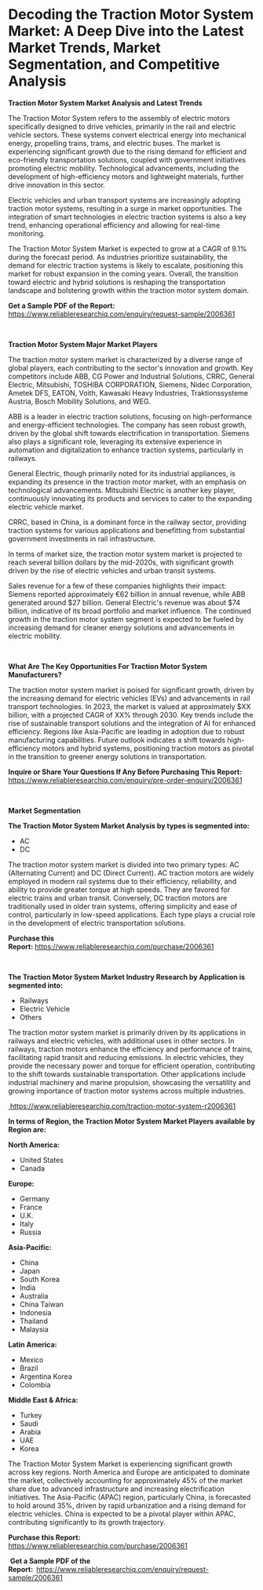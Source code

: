 <p><h1>Decoding the Traction Motor System Market: A Deep Dive into the Latest Market Trends, Market Segmentation, and Competitive Analysis</h1></p><p><strong>Traction Motor System Market Analysis and Latest Trends</strong></p>
<p><p>The Traction Motor System refers to the assembly of electric motors specifically designed to drive vehicles, primarily in the rail and electric vehicle sectors. These systems convert electrical energy into mechanical energy, propelling trains, trams, and electric buses. The market is experiencing significant growth due to the rising demand for efficient and eco-friendly transportation solutions, coupled with government initiatives promoting electric mobility. Technological advancements, including the development of high-efficiency motors and lightweight materials, further drive innovation in this sector.</p><p>Electric vehicles and urban transport systems are increasingly adopting traction motor systems, resulting in a surge in market opportunities. The integration of smart technologies in electric traction systems is also a key trend, enhancing operational efficiency and allowing for real-time monitoring.</p><p>The Traction Motor System Market is expected to grow at a CAGR of 9.1% during the forecast period. As industries prioritize sustainability, the demand for electric traction systems is likely to escalate, positioning this market for robust expansion in the coming years. Overall, the transition toward electric and hybrid solutions is reshaping the transportation landscape and bolstering growth within the traction motor system domain.</p></p>
<p><strong>Get a Sample PDF of the Report:&nbsp;</strong> <a href="https://www.reliableresearchiq.com/enquiry/request-sample/2006361?utm_campaign=973&utm_medium=2&utm_source=Github&utm_content=ia&utm_term=12042025&utm_id=traction-motor-system">https://www.reliableresearchiq.com/enquiry/request-sample/2006361</a></p>
<p>&nbsp;</p>
<p><strong>Traction Motor System Major Market Players</strong></p>
<p><p>The traction motor system market is characterized by a diverse range of global players, each contributing to the sector's innovation and growth. Key competitors include ABB, CG Power and Industrial Solutions, CRRC, General Electric, Mitsubishi, TOSHIBA CORPORATION, Siemens, Nidec Corporation, Ametek DFS, EATON, Voith, Kawasaki Heavy Industries, Traktionssysteme Austria, Bosch Mobility Solutions, and WEG.</p><p>ABB is a leader in electric traction solutions, focusing on high-performance and energy-efficient technologies. The company has seen robust growth, driven by the global shift towards electrification in transportation. Siemens also plays a significant role, leveraging its extensive experience in automation and digitalization to enhance traction systems, particularly in railways.</p><p>General Electric, though primarily noted for its industrial appliances, is expanding its presence in the traction motor market, with an emphasis on technological advancements. Mitsubishi Electric is another key player, continuously innovating its products and services to cater to the expanding electric vehicle market.</p><p>CRRC, based in China, is a dominant force in the railway sector, providing traction systems for various applications and benefitting from substantial government investments in rail infrastructure.</p><p>In terms of market size, the traction motor system market is projected to reach several billion dollars by the mid-2020s, with significant growth driven by the rise of electric vehicles and urban transit systems.</p><p>Sales revenue for a few of these companies highlights their impact: Siemens reported approximately €62 billion in annual revenue, while ABB generated around $27 billion. General Electric's revenue was about $74 billion, indicative of its broad portfolio and market influence. The continued growth in the traction motor system segment is expected to be fueled by increasing demand for cleaner energy solutions and advancements in electric mobility.</p></p>
<p>&nbsp;</p>
<p><strong>What Are The Key Opportunities For Traction Motor System Manufacturers?</strong></p>
<p><p>The traction motor system market is poised for significant growth, driven by the increasing demand for electric vehicles (EVs) and advancements in rail transport technologies. In 2023, the market is valued at approximately $XX billion, with a projected CAGR of XX% through 2030. Key trends include the rise of sustainable transport solutions and the integration of AI for enhanced efficiency. Regions like Asia-Pacific are leading in adoption due to robust manufacturing capabilities. Future outlook indicates a shift towards high-efficiency motors and hybrid systems, positioning traction motors as pivotal in the transition to greener energy solutions in transportation.</p></p>
<p><strong>Inquire or Share Your Questions If Any Before Purchasing This Report:</strong> <a href="https://www.reliableresearchiq.com/enquiry/pre-order-enquiry/2006361?utm_campaign=973&utm_medium=2&utm_source=Github&utm_content=ia&utm_term=12042025&utm_id=traction-motor-system">https://www.reliableresearchiq.com/enquiry/pre-order-enquiry/2006361</a></p>
<p>&nbsp;</p>
<p><strong>Market Segmentation</strong></p>
<p><strong>The Traction Motor System Market Analysis by types is segmented into:</strong></p>
<p><ul><li>AC</li><li>DC</li></ul></p>
<p><p>The traction motor system market is divided into two primary types: AC (Alternating Current) and DC (Direct Current). AC traction motors are widely employed in modern rail systems due to their efficiency, reliability, and ability to provide greater torque at high speeds. They are favored for electric trains and urban transit. Conversely, DC traction motors are traditionally used in older train systems, offering simplicity and ease of control, particularly in low-speed applications. Each type plays a crucial role in the development of electric transportation solutions.</p></p>
<p><strong>Purchase this Report:&nbsp;</strong><a href="https://www.reliableresearchiq.com/purchase/2006361?utm_campaign=973&utm_medium=2&utm_source=Github&utm_content=ia&utm_term=12042025&utm_id=traction-motor-system">https://www.reliableresearchiq.com/purchase/2006361</a></p>
<p>&nbsp;</p>
<p><strong>The Traction Motor System Market Industry Research by Application is segmented into:</strong></p>
<p><ul><li>Railways</li><li>Electric Vehicle</li><li>Others</li></ul></p>
<p><p>The traction motor system market is primarily driven by its applications in railways and electric vehicles, with additional uses in other sectors. In railways, traction motors enhance the efficiency and performance of trains, facilitating rapid transit and reducing emissions. In electric vehicles, they provide the necessary power and torque for efficient operation, contributing to the shift towards sustainable transportation. Other applications include industrial machinery and marine propulsion, showcasing the versatility and growing importance of traction motor systems across multiple industries.</p></p>
<p><a href="https://www.reliableresearchiq.com/traction-motor-system-r2006361?utm_campaign=973&utm_medium=2&utm_source=Github&utm_content=ia&utm_term=12042025&utm_id=traction-motor-system">&nbsp;https://www.reliableresearchiq.com/traction-motor-system-r2006361</a></p>
<p><strong>In terms of Region, the Traction Motor System Market Players available by Region are:</strong></p>
<p>
    <p> <strong> North America: </strong>
        <ul>
            <li>United States</li>
            <li>Canada</li>
        </ul>
        </p> 
    <p> <strong> Europe: </strong>
        <ul>
            <li>Germany</li>
            <li>France</li>
            <li>U.K.</li>
            <li>Italy</li>
            <li>Russia</li>
        </ul>
        </p> 
    <p> <strong> Asia-Pacific: </strong>
        <ul>
            <li>China</li>
            <li>Japan</li>
            <li>South Korea</li>
            <li>India</li>
            <li>Australia</li>
            <li>China Taiwan</li>
            <li>Indonesia</li>
            <li>Thailand</li>
            <li>Malaysia</li>
        </ul>
        </p> 
    <p> <strong> Latin America: </strong>
        <ul>
            <li>Mexico</li>
            <li>Brazil</li>
            <li>Argentina Korea</li>
            <li>Colombia</li>
        </ul>
        </p> 
    <p> <strong> Middle East & Africa: </strong>
        <ul>
            <li>Turkey</li>
            <li>Saudi</li>
            <li>Arabia</li>
            <li>UAE</li>
            <li>Korea</li>
        </ul>
    </p>
    </p>
<p><p>The Traction Motor System Market is experiencing significant growth across key regions. North America and Europe are anticipated to dominate the market, collectively accounting for approximately 45% of the market share due to advanced infrastructure and increasing electrification initiatives. The Asia-Pacific (APAC) region, particularly China, is forecasted to hold around 35%, driven by rapid urbanization and a rising demand for electric vehicles. China is expected to be a pivotal player within APAC, contributing significantly to its growth trajectory.</p></p>
<p><strong>Purchase this Report: </strong><a href="https://www.reliableresearchiq.com/purchase/2006361?utm_campaign=973&utm_medium=2&utm_source=Github&utm_content=ia&utm_term=12042025&utm_id=traction-motor-system">https://www.reliableresearchiq.com/purchase/2006361</a></p>
<p>&nbsp;<strong>Get a Sample PDF of the Report:&nbsp;&nbsp;</strong><a href="https://www.reliableresearchiq.com/enquiry/request-sample/2006361?utm_campaign=973&utm_medium=2&utm_source=Github&utm_content=ia&utm_term=12042025&utm_id=traction-motor-system">https://www.reliableresearchiq.com/enquiry/request-sample/2006361</a></p>
<p><strong></strong></p>
<p><p></p><p></p><p></p></p>